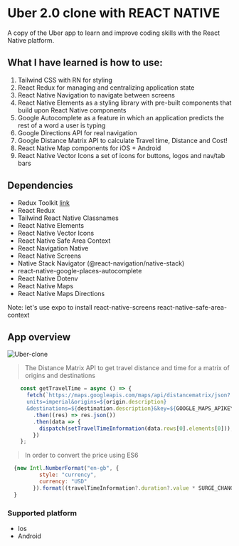 # Uber 2.0 clone with REACT NATIVE
  A copy of the Uber app to learn and improve coding skills with the React Native platform.

## What I have learned is how to use:

1. Tailwind CSS with RN for styling
2. React Redux for managing and centralizing application state
3. React Native Navigation to navigate between screens
4. React Native Elements as a styling library with pre-built components that build upon React Native components
5. Google Autocomplete as a feature in which an application predicts the rest of a word a user is typing
6. Google Directions API for real navigation
7. Google Distance Matrix API to calculate Travel time, Distance and Cost!
8. React Native Map components for iOS + Android
9. React Native Vector Icons a set of icons for buttons, logos and nav/tab bars

## Dependencies
  - Redux Toolkit [link](https://redux-toolkit.js.org/)
  - React Redux
  - Tailwind React Native Classnames
  - React Native Elements
  - React Native Vector Icons
  - React Native Safe Area Context
  - React Navigation Native
  - React Native Screens
  - Native Stack Navigator (@react-navigation/native-stack)
  - react-native-google-places-autocomplete
  - React Native Dotenv
  - React Native Maps
  - React Native Maps Directions

Note: let's use expo to install react-native-screens react-native-safe-area-context

## App overview

![Uber-clone](https://user-images.githubusercontent.com/7660220/180056742-173a5577-1a66-4356-9a88-9e7c9e14b5bc.png)



> The Distance Matrix API to get travel distance and time for a matrix of origins and destinations

```jsx
    const getTravelTime = async () => {
      fetch(`https://maps.googleapis.com/maps/api/distancematrix/json?
      units=imperial&origins=${origin.description}
      &destinations=${destination.description}&key=${GOOGLE_MAPS_APIKEY}`)
        .then((res) => res.json())
        .then(data => {
          dispatch(setTravelTimeInformation(data.rows[0].elements[0]));
        })
    };
```

> In order to convert the price using ES6 

```jsx
  {new Intl.NumberFormat("en-gb", {
          style: "currency",
          currency: "USD"
        }).format((travelTimeInformation?.duration?.value * SURGE_CHANGE_RATE * multiplier) / 100)
  }
```

### Supported platform

- Ios
- Android

